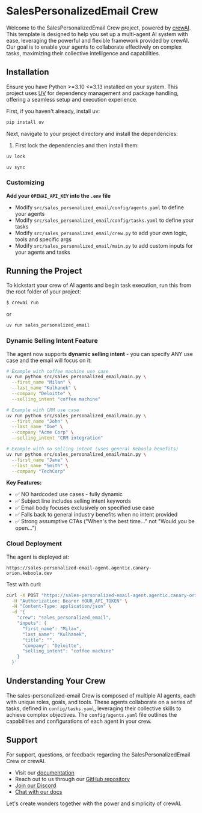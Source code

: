 # SalesPersonalizedEmail Crew

Welcome to the SalesPersonalizedEmail Crew project, powered by [crewAI](https://crewai.com). This template is designed to help you set up a multi-agent AI system with ease, leveraging the powerful and flexible framework provided by crewAI. Our goal is to enable your agents to collaborate effectively on complex tasks, maximizing their collective intelligence and capabilities.

## Installation

Ensure you have Python >=3.10 <=3.13 installed on your system. This project uses [UV](https://docs.astral.sh/uv/) for dependency management and package handling, offering a seamless setup and execution experience.

First, if you haven't already, install uv:

```bash
pip install uv
```

Next, navigate to your project directory and install the dependencies:

1. First lock the dependencies and then install them:
```bash
uv lock
```
```bash
uv sync
```
### Customizing

**Add your `OPENAI_API_KEY` into the `.env` file**

- Modify `src/sales_personalized_email/config/agents.yaml` to define your agents
- Modify `src/sales_personalized_email/config/tasks.yaml` to define your tasks
- Modify `src/sales_personalized_email/crew.py` to add your own logic, tools and specific args
- Modify `src/sales_personalized_email/main.py` to add custom inputs for your agents and tasks

## Running the Project

To kickstart your crew of AI agents and begin task execution, run this from the root folder of your project:

```bash
$ crewai run
```
or
```bash
uv run sales_personalized_email
```

### Dynamic Selling Intent Feature

The agent now supports **dynamic selling intent** - you can specify ANY use case and the email will focus on it:

```bash
# Example with coffee machine use case
uv run python src/sales_personalized_email/main.py \
  --first_name "Milan" \
  --last_name "Kulhanek" \
  --company "Deloitte" \
  --selling_intent "coffee machine"

# Example with CRM use case
uv run python src/sales_personalized_email/main.py \
  --first_name "John" \
  --last_name "Doe" \
  --company "Acme Corp" \
  --selling_intent "CRM integration"

# Example with no selling intent (uses general Keboola benefits)
uv run python src/sales_personalized_email/main.py \
  --first_name "Jane" \
  --last_name "Smith" \
  --company "TechCorp"
```

**Key Features:**
- ✅ NO hardcoded use cases - fully dynamic
- ✅ Subject line includes selling intent keywords
- ✅ Email body focuses exclusively on specified use case
- ✅ Falls back to general industry benefits when no intent provided
- ✅ Strong assumptive CTAs ("When's the best time..." not "Would you be open...")

### Cloud Deployment

The agent is deployed at:
```
https://sales-personalized-email-agent.agentic.canary-orion.keboola.dev
```

Test with curl:
```bash
curl -X POST "https://sales-personalized-email-agent.agentic.canary-orion.keboola.dev/kickoff" \
  -H "Authorization: Bearer YOUR_API_TOKEN" \
  -H "Content-Type: application/json" \
  -d '{
    "crew": "sales_personalized_email",
    "inputs": {
      "first_name": "Milan",
      "last_name": "Kulhanek",
      "title": "",
      "company": "Deloitte",
      "selling_intent": "coffee machine"
    }
  }'
```

## Understanding Your Crew

The sales-personalized-email Crew is composed of multiple AI agents, each with unique roles, goals, and tools. These agents collaborate on a series of tasks, defined in `config/tasks.yaml`, leveraging their collective skills to achieve complex objectives. The `config/agents.yaml` file outlines the capabilities and configurations of each agent in your crew.

## Support

For support, questions, or feedback regarding the SalesPersonalizedEmail Crew or crewAI.
- Visit our [documentation](https://docs.crewai.com)
- Reach out to us through our [GitHub repository](https://github.com/joaomdmoura/crewai)
- [Join our Discord](https://discord.com/invite/X4JWnZnxPb)
- [Chat with our docs](https://chatg.pt/DWjSBZn)

Let's create wonders together with the power and simplicity of crewAI.
